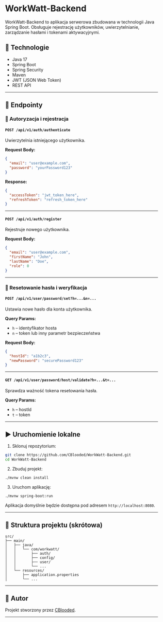 # WorkWatt-Backend

WorkWatt-Backend to aplikacja serwerowa zbudowana w technologii Java Spring Boot. Obsługuje rejestrację użytkowników, uwierzytelnianie, zarządzanie hasłami i tokenami aktywacyjnymi.

## 🔧 Technologie

- Java 17
- Spring Boot
- Spring Security
- Maven
- JWT (JSON Web Token)
- REST API

---

## 📌 Endpointy

### 🔐 Autoryzacja i rejestracja

#### `POST /api/v1/auth/authenticate`
Uwierzytelnia istniejącego użytkownika.

**Request Body:**
```json
{
  "email": "user@example.com",
  "password": "yourPassword123"
}
```

**Response:**
```json
{
  "accessToken": "jwt_token_here",
  "refreshToken": "refresh_token_here"
}
```

---

#### `POST /api/v1/auth/register`
Rejestruje nowego użytkownika.

**Request Body:**
```json
{
  "email": "user@example.com",
  "firstName": "John",
  "lastName": "Doe",
  "role": 0
}
```

---

### 🔑 Resetowanie hasła i weryfikacja

#### `POST /api/v1/user/password/set?h=...&n=...`
Ustawia nowe hasło dla konta użytkownika.

**Query Params:**
- `h` – identyfikator hosta
- `n` – token lub inny parametr bezpieczeństwa

**Request Body:**
```json
{
  "hostId": "a1b2c3",
  "newPassword": "securePassword123"
}
```

---

#### `GET /api/v1/user/password/host/validate?h=...&t=...`
Sprawdza ważność tokena resetowania hasła.

**Query Params:**
- `h` – hostId
- `t` – token

---

## ▶️ Uruchomienie lokalne

1. Sklonuj repozytorium:
```bash
git clone https://github.com/CBlooded/WorkWatt-Backend.git
cd WorkWatt-Backend
```

2. Zbuduj projekt:
```bash
./mvnw clean install
```

3. Uruchom aplikację:
```bash
./mvnw spring-boot:run
```

Aplikacja domyślnie będzie dostępna pod adresem `http://localhost:8080`.

---

## 📁 Struktura projektu (skrótowa)

```
src/
├── main/
│   ├── java/
│   │   └── com/workwatt/
│   │       ├── auth/
│   │       ├── config/
│   │       ├── user/
│   │       └── ...
│   └── resources/
│       ├── application.properties
│       └── ...
```

---

## 👤 Autor

Projekt stworzony przez [CBlooded](https://github.com/CBlooded).

---


